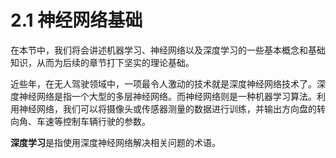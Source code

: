 # 2.1 神经网络基础

在本节中，我们将会讲述机器学习、神经网络以及深度学习的一些基本概念和基础知识，从而为后续的章节打下坚实的理论基础。

近些年，在无人驾驶领域中，一项最令人激动的技术就是深度神经网络技术了。深度神经网络是指一个大型的多层神经网络。而神经网络则是一种机器学习算法。利用神经网络，我们可以将摄像头或传感器测量的数据进行训练，并输出方向盘的转向角、车速等控制车辆行驶的参数。

**深度学习**是指使用深度神经网络解决相关问题的术语。

